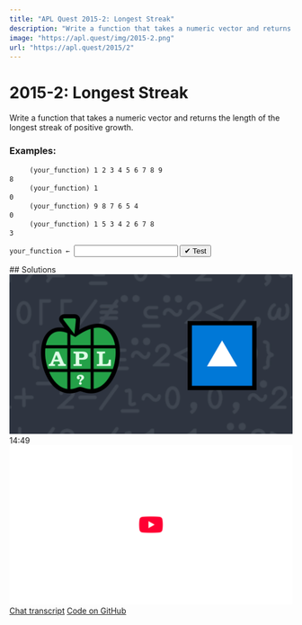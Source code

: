 ```yaml
---
title: "APL Quest 2015-2: Longest Streak"
description: "Write a function that takes a numeric vector and returns the length of the longest streak of positive growth."
image: "https://apl.quest/img/2015-2.png"
url: "https://apl.quest/2015/2"
---
```


# <span class=s>2015-</span>2: Longest Streak
Write a function that takes a numeric vector and returns the length of the longest streak of positive growth. 

### Examples:

```APL
     (your_function) 1 2 3 4 5 6 7 8 9 
8
     (your_function) 1 
0
     (your_function) 9 8 7 6 5 4
0
     (your_function) 1 5 3 4 2 6 7 8
3
```


                          
<div class="pdiv">
  <code onclick="p_Input.focus()">your_function ← </code><input id="p_Input" autocomplete="off" spellcheck="false" oninput="this.parentElement.querySelector`button`.disabled=false;localStorage.setItem(window.location.pathname,this.value)" onkeypress="subm(event)">
  <button onclick="alert$.next`Testing…`;submitSolution`p`" class="md-button md-button--primary">&#x2714; Test</button>
</div>
<blockquote id="p_Output"></blockquote>
## Solutions
<div onclick="play(this)" title="Video on YouTube" class="yt">
<img alt="Video Thumbnail" src="../../img/2015-2.png">
<time>14:49</time>
<img alt="YouTube" src="../../img/yt-big.png">
</div>
<a href="https://chat.stackexchange.com/transcript/52405?m=61492634#61492634" target="_blank" class="md-button md-button--primary">Chat transcript</a>
<a href="https://github.com/abrudz/apl_quest/blob/main/2015/2.apl" target="_blank" class="md-button md-button--primary right">Code on GitHub</a>

<script>
    testCases={"a":["1 2 3 4 5 6 7 8 9","9 8 7 6 5 4","1 5 3 4 2 6 7 8","1 2","2 1","?2 4 6 8 10"],"b":["1","0","?20⍴20","?5+⍳20","?(20+?20)⍴20","?50⍴?50⍴50"],"f":"⌈/0,≢¨∘(⊆⍨2</,)"}
    p_Input.value=localStorage.getItem(window.location.pathname)
    play=e=>e.outerHTML=`<iframe src="https://www.youtube.com/embed/fXl5_cJFw34?list=PLYKQVqyrAEj9wDIUyLDGtDAFTKY38BUMN&autoplay=1" title="<span class=s>2015-</span>2: Longest Streak (APL Quest 2015-2)" frameborder="0" allow="accelerometer; autoplay; clipboard-write; encrypted-media; gyroscope; picture-in-picture; web-share" referrerpolicy="strict-origin-when-cross-origin" allowfullscreen></iframe>`
</script>
